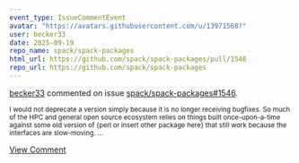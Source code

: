 ```yaml
---
event_type: IssueCommentEvent
avatar: "https://avatars.githubusercontent.com/u/13971568?"
user: becker33
date: 2025-09-19
repo_name: spack/spack-packages
html_url: https://github.com/spack/spack-packages/pull/1546
repo_url: https://github.com/spack/spack-packages
---
```


<a href='https://github.com/becker33' target='_blank'>becker33</a> commented on issue <a href='https://github.com/spack/spack-packages/pull/1546' target='_blank'>spack/spack-packages#1546</a>.

<small>I would not deprecate a version simply because it is no longer receiving bugfixes. So much of the HPC and general open source ecosystem relies on things built once-upon-a-time against some old version of {perl or insert other package here} that still work because the interfaces are slow-moving....</small>

<a href='https://github.com/spack/spack-packages/pull/1546' target='_blank'>View Comment</a>